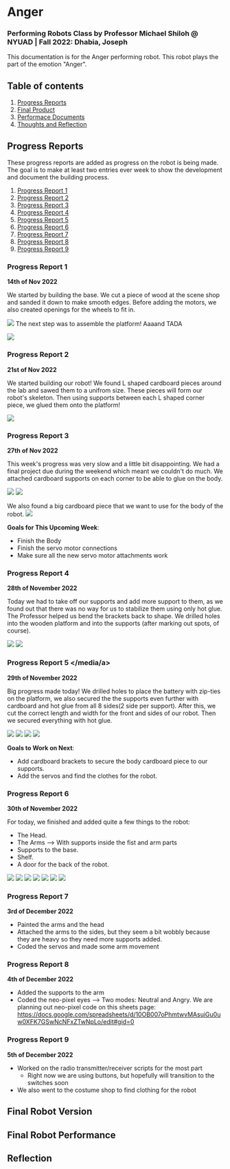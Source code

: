 # Anger
### Performing Robots Class by Professor Michael Shiloh @ NYUAD | Fall 2022: Dhabia, Joseph 

This documentation is for the Anger performing robot. This robot plays the part of the emotion "Anger". 


## Table of contents
1. [Progress Reports](#ProgressReports)
2. [Final Product](#Final)
3. [Performace Documents](#Performace)
4. [Thoughts and Reflection](#FinalReflection)


## Progress Reports <a name="ProgressReports"></a>
These progress reports are added as progress on the robot is being made. The goal is to make at least two entries ever week to show the development and document the building process. 

1. [Progress Report 1](#report1)
2. [Progress Report 2](#report2)
3. [Progress Report 3](#report3)
4. [Progress Report 4](#report4)
5. [Progress Report 5](#report5)
6. [Progress Report 6](#report6)
7. [Progress Report 7](#report7)
8. [Progress Report 8](#report8)
9. [Progress Report 9](#report9)




### Progress Report 1 <a name="report1"></a>

**14th of Nov 2022**

We started by building the base. We cut a piece of wood at the scene shop and sanded it down to make smooth edges. Before adding the motors, we also created openings for the wheels to fit in.

![](/media/platform1.png)
The next step was to assemble the platform! Aaaand TADA

![](/media/platform2.png)

### Progress Report 2 <a name="report2"></a>

**21st of Nov 2022**

We started building our robot! We found L shaped cardboard pieces around the lab and sawed them to a unifrom size. These pieces will form our robot's skeleton. Then using supports between each L shaped corner piece, we glued them onto the platform! 

![](/media/skeleton1.png)

### Progress Report 3 <a name="report3"></a>

**27th of Nov 2022**

This week's progress was very slow and a little bit disappointing. We had a final project due during the weekend which meant we couldn't do much. We attached cardboard supports on each corner to be able to glue on the body.

![](/media/supports1.jpeg)
![](/media/supports2.jpeg)

We also found a big cardboard piece that we want to use for the body of the robot. 
![](/media/body1.jpeg)

**Goals for This Upcoming Week**:
- Finish the Body
- Finish the servo motor connections
- Make sure all the new servo motor attachments work

### Progress Report 4 <a name="report4"></a>

**28th of November 2022**

Today we had to take off our supports and add more support to them, as we found out that there was no way for us to stabilize them using only hot glue. The Professor helped us bend the brackets back to shape. We drilled holes into the wooden platform and into the supports (after marking out spots, of course).

![](/media/brackets1.jpeg)
![](/brackets2.jpeg)

### Progress Report 5 <a name="report5"></media/a>

**29th of November 2022**

Big progress made today! We drilled holes to place the battery with zip-ties on the platform, we also secured the the supports even further with cardboard and hot glue from all 8 sides(2 side per support). After this, we cut the correct length and width for the front and sides of our robot. Then we secured everything with hot glue.

![](/media/batterpack.jpeg)
![](/media/supports3.jpeg)
![](/media/measuring.jpeg)
![](/media/bottombody.jpeg)


**Goals to Work on Next**:
- Add cardboard brackets to secure the body cardboard piece to our supports.
- Add the servos and find the clothes for the robot.

### Progress Report 6 <a name="report6"></a>

**30th of November 2022**

For today, we finished and added quite a few things to the robot: 
- The Head.
- The Arms --> With supports inside the fist and arm parts
- Supports to the base.
- Shelf.
- A door for the back of the robot.

![](/media/angerbody1.jpeg)
![](/media/angerbody2.jpeg)
![](/media/arm1.jpeg)
![](/media/arm2.jpeg)
![](/media/head2.jpeg)
![](/media/velcro1.jpeg)
![](/media/supportsplatform.jpeg)

### Progress Report 7 <a name="report7"></a>

**3rd of December 2022**
- Painted the arms and the head
- Attached the arms to the sides, but they seem a bit wobbly because they are heavy so they need more supports added.
- Coded the servos and made some arm movement

### Progress Report 8 <a name="report8"></a>
**4th of December 2022**
- Added the supports to the arm
- Coded the neo-pixel eyes --> Two modes: Neutral and Angry. We are planning out neo-pixel code on this sheets page: https://docs.google.com/spreadsheets/d/10OB007oPhmtwvMAsuiGu0uw0XFK7GSwNcNFxZTwNpLo/edit#gid=0

### Progress Report 9 <a name="report9"></a>

**5th of December 2022**
- Worked on the radio transmitter/receiver scripts for the most part
  - Right now we are using buttons, but hopefully will transition to the switches soon
- We also went to the costume shop to find clothing for the robot

## Final Robot Version <a name="Final"></a>


## Final Robot Performance <a name="Performace"></a>

## Reflection <a name="FinalReflection"></a>



